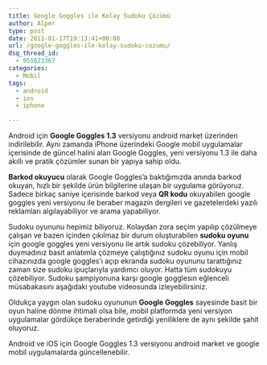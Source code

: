 ```yaml
---
title: Google Goggles ile Kolay Sudoku Çözümü
author: Alper
type: post
date: 2011-01-17T19:13:41+00:00
url: /google-goggles-ile-kolay-sudoku-cozumu/
dsq_thread_id:
  - 951623367
categories:
  - Mobil
tags:
  - android
  - ios
  - iphone

---
```

Android için **Google Goggles 1.3** versiyonu android market üzerinden indirilebilir. Aynı zamanda iPhone üzerindeki Google mobil uygulamalar içerisinde de güncel halini alan Google Goggles, yeni versiyonu 1.3 ile daha akıllı ve pratik çözümler sunan bir yapıya sahip oldu.

**Barkod okuyucu** olarak Google Goggles&#8217;a baktığımızda anında barkod okuyan, hızlı bir şekilde ürün bilgilerine ulaşan bir uygulama görüyoruz. Sadece birkaç saniye içerisinde barkod veya **QR kodu** okuyabilen google goggles yeni versiyonu ile beraber magazin dergileri ve gazetelerdeki yazılı reklamları algılayabiliyor ve arama yapabiliyor.

Sudoku oyununu hepimiz biliyoruz. Kolaydan zora seçim yapılıp çözülmeye çalışan ve bazen içinden çıkılmaz bir durum oluşturabilen **sudoku oyunu** için google goggles yeni versiyonu ile artık sudoku çözebiliyor. Yanlış duymadınız basit anlatımla çözmeye çalıştığınız sudoku oyunu için mobil cihazınızda google goggles&#8217;ı açıp ekranda sudoku oyununu tarattığınız zaman size sudoku ipuçlarıyla yardımcı oluyor. Hatta tüm sudokuyu çözebiliyor. Sudoku şampiyonuna karşı google gogglesın eğlenceli müsabakasını aşağıdaki youtube videosunda izleyebilirsiniz.



Oldukça yaygın olan sudoku oyununun **Google Goggles** sayesinde basit bir oyun haline dönme ihtimali olsa bile, mobil platformda yeni versiyon uygulamalar gördükçe beraberinde getirdiği yeniliklere de aynı şekilde şahit oluyoruz.

Android ve iOS için Google Goggles 1.3 versiyonu android market ve google mobil uygulamalarda güncellenebilir.
